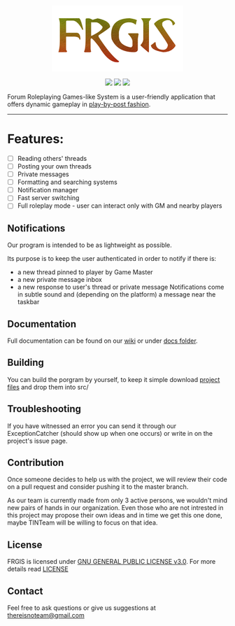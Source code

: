 <p align="center">
    <img src="images/logo/FRGlS.png"
         height="150" width="300">
</p>
<p align="center">
        <img src="https://img.shields.io/github/downloads/ThereIsNoTeam/FRGIS/total.svg?style=flat"
              >
        <img src="https://img.shields.io/github/issues-raw/ThereIsNoTeam/FRGIS.svg?style=flat"
              >
        <img src="https://img.shields.io/github/stars/ThereIsNoTeam/FRGIS.svg?style=flat"
              >
</p>

Forum Roleplaying Games-like System is a user-friendly application that offers dynamic gameplay in [play-by-post fashion](https://en.wikipedia.org/wiki/Play-by-post_role-playing_game).  

---
# Features:
- [ ] Reading others' threads
- [ ] Posting your own threads
- [ ] Private messages
- [ ] Formatting and searching systems
- [ ] Notification manager
- [ ] Fast server switching
- [ ] Full roleplay mode - user can interact only with GM and nearby players

## Notifications
Our program is intended to be as lightweight as possible. 

Its purpose is to keep the user authenticated in order to notify if there is: 
- a new thread pinned to player by Game Master
- a new private message inbox
- a new response to user's thread or private message
Notifications come in subtle sound and (depending on the platform) a message near the taskbar

## Documentation
Full documentation can be found on our [wiki](https://thereisnoteam.github.io/FRGIS/) or under [docs folder](https://github.com/ThereIsNoTeam/FRGIS/docs).

## Building
You can build the porgram by yourself, to keep it simple download [project files](https://drive.google.com/drive/folders/0B-MGpOfN18ijYjVRemkxTlE4dzQ?usp=sharing) and drop them into src/

## Troubleshooting
If you have witnessed an error you can send it through our ExceptionCatcher (should show up when one occurs) or write in on the project's issue page.

## Contribution
Once someone decides to help us with the project, we will review their code on a pull request and consider pushing it to the master branch.

As our team is currently made from only 3 active persons, we wouldn't mind new pairs of hands in our organization. Even those who are not intrested in this project may propose their own ideas and in time we get this one done, maybe TINTeam will be willing to focus on that idea.

## License
FRGlS is licensed under [GNU GENERAL PUBLIC LICENSE v3.0](https://www.gnu.org/licenses/gpl-3.0.en.html). For more details read [LICENSE](https://github.com/ThereIsNoTeam/FRGIS/blob/master/LICENSE)

## Contact
Feel free to ask questions or give us suggestions at thereisnoteam@gmail.com
